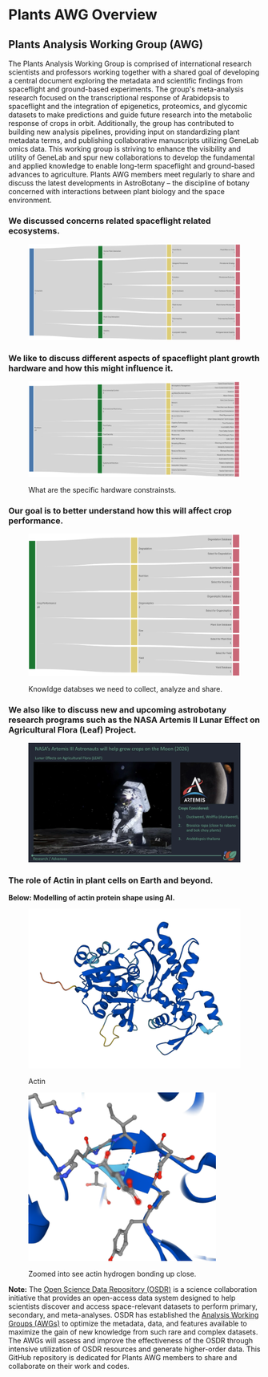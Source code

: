 # Plants AWG Overview

## Plants Analysis Working Group (AWG)

The Plants Analysis Working Group is comprised of international research scientists and professors working together with a shared goal of developing a central document exploring the metadata and scientific findings from spaceflight and ground-based experiments. The group's meta-analysis research focused on the transcriptional response of Arabidopsis to spaceflight and the integration of epigenetics, proteomics, and glycomic datasets to make predictions and guide future research into the metabolic response of crops in orbit. Additionally, the group has contributed to building new analysis pipelines, providing input on standardizing plant metadata terms, and publishing collaborative manuscripts utilizing GeneLab omics data. This working group is striving to enhance the visibility and utility of GeneLab and spur new collaborations to develop the fundamental and applied knowledge to enable long-term spaceflight and ground-based advances to agriculture. Plants AWG members meet regularly to share and discuss the latest developments in AstroBotany – the discipline of botany concerned with interactions between plant biology and the space environment.

### We discussed concerns related spaceflight related ecosystems.&#x20;

<figure><img src="../.gitbook/assets/image (7).png" alt=""><figcaption></figcaption></figure>

### We like to discuss different aspects of spaceflight plant growth hardware and how this might influence it.&#x20;

<figure><img src="../.gitbook/assets/image (9).png" alt=""><figcaption><p>What are the specific hardware constrainsts. </p></figcaption></figure>

### Our goal is to better understand how this will affect crop performance.

<figure><img src="../.gitbook/assets/image (8).png" alt=""><figcaption><p>Knowldge databses we need to collect, analyze and share. </p></figcaption></figure>

### We also like to discuss new and upcoming astrobotany research programs such as the NASA Artemis II Lunar Effect on Agricultural Flora (Leaf) Project.&#x20;

<figure><img src="../.gitbook/assets/image (10).png" alt=""><figcaption></figcaption></figure>

### **The role of Actin in plant cells on Earth and beyond.**

**Below: Modelling of actin protein shape using AI.**&#x20;

<figure><img src="../.gitbook/assets/AF-Q7XZJ6-F1.png" alt=""><figcaption><p>Actin</p></figcaption></figure>

<figure><img src="../.gitbook/assets/Act_zoom_AF-Q7XZJ6-F1 (1).png" alt="" width="375"><figcaption><p>Zoomed into see actin hydrogen bonding up close.</p></figcaption></figure>

**Note:** The [Open Science Data Repository (OSDR)](https://osdr.nasa.gov/bio/) is a science collaboration initiative that provides an open-access data system designed to help scientists discover and access space-relevant datasets to perform primary, secondary, and meta-analyses. OSDR has established the [Analysis Working Groups (AWGs)](https://osdr.nasa.gov/bio/awg/about.html) to optimize the metadata, data, and features available to maximize the gain of new knowledge from such rare and complex datasets. The AWGs will assess and improve the effectiveness of the OSDR through intensive utilization of OSDR resources and generate higher-order data. This GitHub repository is dedicated for Plants AWG members to share and collaborate on their work and codes.
